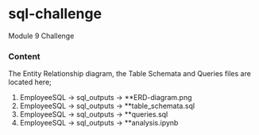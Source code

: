 # sql-challenge
Module 9 Challenge

### Content
The Entity Relationship diagram, the Table Schemata and Queries files are located here;

1. EmployeeSQL -> sql_outputs -> **ERD-diagram.png
2. EmployeeSQL -> sql_outputs -> **table_schemata.sql
3. EmployeeSQL -> sql_outputs -> **queries.sql
4. EmployeeSQL -> sql_outputs -> **analysis.ipynb



